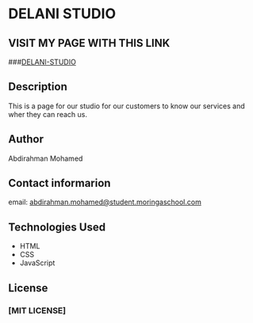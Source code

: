 # DELANI STUDIO

## VISIT MY PAGE WITH THIS LINK
   ###[DELANI-STUDIO](https://github.com/xamaan585/DELANI-STUDIO)

## Description
This is a page for our studio for our customers to know our services and wher they can reach us.

## Author
Abdirahman Mohamed

## Contact informarion
email: abdirahman.mohamed@student.moringaschool.com

## Technologies Used
* HTML
* CSS
* JavaScript

## License
### [MIT LICENSE]